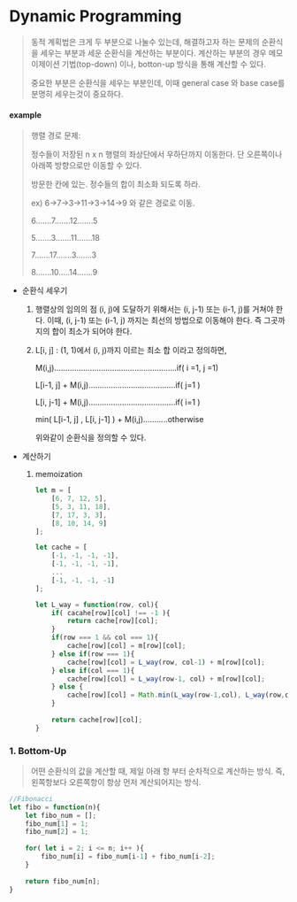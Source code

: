 # Dynamic Programming

> 동적 계획법은 크게 두 부분으로 나눌수 있는데, 해결하고자 하는 문제의 순환식을 세우는 부분과 세운 순환식을 계산하는 부분이다. 계산하는 부분의 경우 메모이제이션 기법(top-down) 이나, botton-up 방식을 통해 계산할 수 있다.
>
> 중요한 부분은 순환식을 세우는 부분인데, 이때 general case 와 base case를 분명히 세우는것이 중요하다.



#### example

> 행렬 경로 문제:
>
> 정수들이 저장된 n x n 행렬의 좌상단에서 우하단까지 이동한다. 단 오른쪽이나 아래쪽 방향으로만 이동할 수 있다.
>
> 방문한 칸에 있는. 정수들의 합이 최소화 되도록 하라.
>
> ex)	6->7->3->11->3->14->9 와 같은 경로로 이동.
>
> 6…….7…….12…….5
>
> 5…….3…….11…….18
>
> 7…….17…….3…….3
>
> 8…….10…..14…….9



- 순환식 세우기

  1. 행렬상의 임의의 점 (i, j)에 도달하기 위해서는 (i, j-1) 또는 (i-1, j)를 거쳐야 한다. 
     이때, (i, j-1) 또는 (i-1, j) 까지는 최선의 방법으로 이동해야 한다. 즉 그곳까지의 합이 최소가 되어야 한다.

  2. L[i, j] : (1, 1)에서 (i, j)까지 이르는 최소 합 이라고 정의하면,

     M(i,j)……………………………………………….if( i =1, j =1)

     L[i-1, j] + M(i,j)………………………………...if( j=1 )

     L[i, j-1] + M(i,j)………………………………...if( i=1 )

     min( L[i-1,  j] , L[i,  j-1] ) + M(i,j)…….....otherwise


     위와같이 순환식을 정의할 수 있다.

- 계산하기

  1. memoization

     ```javascript
     let m = [
         [6, 7, 12, 5],
         [5, 3, 11, 18],
         [7, 17, 3, 3],
         [8, 10, 14, 9]
     ];
     
     let cache = [
         [-1, -1, -1, -1],
         [-1, -1, -1, -1],
         ...
         [-1, -1, -1, -1]
     ];
     
     let L_way = function(row, col){
         if( cacahe[row][col] !== -1 ){
             return cache[row][col];
         }
         if(row === 1 && col === 1){
             cache[row][col] = m[row][col];
         } else if(row === 1){
             cache[row][col] = L_way(row, col-1) + m[row][col];
         } else if(col === 1){
             cache[row][col] = L_way(row-1, col) + m[row][col];
         } else {
             cache[row][col] = Math.min(L_way(row-1,col), L_way(row,col-1))+m[row][col];
         }
         
         return cache[row][col];
     }
     ```

### 1. Bottom-Up

> 어떤 순환식의 값을 계산할 때, 제일 아래 항 부터 순차적으로 계산하는 방식. 즉, 왼쪽항보다 오른쪽항이 항상 먼저 계산되어지는 방식.

```javascript
//Fibonacci
let fibo = function(n){
	let fibo_num = [];
    fibo_num[1] = 1;
    fibo_num[2] = 1;
    
    for( let i = 2; i <= n; i++ ){
        fibo_num[i] = fibo_num[i-1] + fibo_num[i-2];
    }
    
    return fibo_num[n];
}
```

